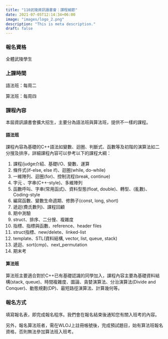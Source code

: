 ```yaml
---
title: "110武陵資訊讀書會：課程細節"
date: 2021-07-05T12:14:34+06:00
image: "images/logo_2.png"
description: "This is meta description."
draft: false
---
```


### 報名資格

全體武陵學生

### 上課時間

語法班：每周二

算法班：每周四


### 課程內容

本屆資訊讀書會擴大招生，主要分為語法班與算法班，提供不一樣的課程。

#### 語法班

課程內容為基礎的C++語法如變數、迴圈、判斷式、函數等及初階的演算法如二分搜及排序，詳細課程內容可以參考以下的課程大綱：

1. 課程/judge介紹、基礎I/O、變數、運算
2. 條件式(if-else, else if)、迴圈(while, do-while)
3. 一維陣列、迴圈(for)、控制流程(break, continue)
4. 字元 、字串(C++-style)、多維陣列
5. 函數呼叫、字串(常用函式)、資料型態(float, double)、轉型、(亂數)、Coding-style
6. 編寫函數、變數生命週期、修飾子(const, long, short)
7. 遞迴(費氏數列)、課程回顧
8. 期中測驗
9. struct、排序、二分搜、複雜度
10. 指標、指標與函數、reference、header files
11. struct指標、new/delete、linked-list
12. template、STL(資料結構, vector, list, queue, stack)
13. 遞迴、sort(cmp)、next_permutation
14. 期末考

#### 算法班

算法班主要適合對於C++已有基礎認識的同學加入，課程內容主要為基礎資料結構(stack, queue)、時間複雜度、圖論、貪婪演算法、分治演算法(Divide and Conquer)、動態規劃(DP)、最短路徑演算法、計算幾何等。

### 報名方式

填寫報名表，即完成報名程序。我們會在報名結束後通知您有關入班考的內容。

另外，報名算法班者，需在WLOJ上註冊帳號後，完成預試題目，始有算法班報名資格，否則無法參加算法班入班考。